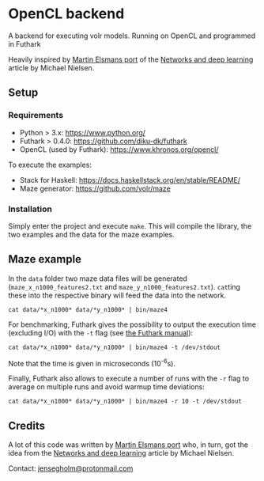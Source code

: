 # OpenCL backend

A backend for executing volr models. Running on OpenCL and programmed in Futhark

Heavily inspired by [Martin Elsmans port](https://github.com/melsman/neural-networks-and-deep-learning) of the [Networks and deep learning](http://neuralnetworksanddeeplearning.com/chap1.html) article by Michael Nielsen.

## Setup

### Requirements

* Python > 3.x: https://www.python.org/
* Futhark > 0.4.0: https://github.com/diku-dk/futhark
* OpenCL (used by Futhark): https://www.khronos.org/opencl/

To execute the examples:
* Stack for Haskell: https://docs.haskellstack.org/en/stable/README/
* Maze generator: https://github.com/volr/maze

### Installation

Simply enter the project and execute `make`. This will compile the library,
the two examples and the data for the maze examples.

## Maze example

In the `data` folder two maze data files will be generated
(`maze_x_n1000_features2.txt` and `maze_y_n1000_features2.txt`). `cat`ting
these into the respective binary will feed the data into the network.

    cat data/*x_n1000* data/*y_n1000* | bin/maze4

For benchmarking, Futhark gives the possibility to output the execution time
(excluding I/O) with the `-t` flag (see [the Futhark manual](https://futhark.readthedocs.io/en/latest/usage.html)):

    cat data/*x_n1000* data/*y_n1000* | bin/maze4 -t /dev/stdout

Note that the time is given in microseconds (10<sup>-6</sup>s).

Finally, Futhark also allows to execute a number of runs with the `-r` flag to
average on multiple runs and avoid warmup time deviations:

    cat data/*x_n1000* data/*y_n1000* | bin/maze4 -r 10 -t /dev/stdout

## Credits
A lot of this code was written by [Martin Elsmans port](https://github.com/melsman/)
who, in turn, got the idea from the [Networks and deep learning](http://neuralnetworksanddeeplearning.com/chap1.html) article by Michael Nielsen.

Contact: jensegholm@protonmail.com
